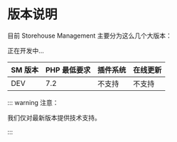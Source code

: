 # 版本说明

目前 Storehouse Management 主要分为这么几个大版本：

正在开发中...

| SM 版本 | PHP 最低要求 | 插件系统 | 在线更新 |
| ----- | -------- | ------ | ------ |
| DEV  | 7.2      | 不支持    | 不支持      |

::: warning 注意：

我们仅对最新版本提供技术支持。

:::
